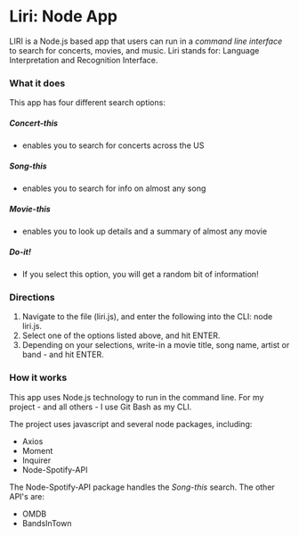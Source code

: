 # Liri: Node App
 LIRI is a Node.js based app that users can run in a *command line interface* to search for concerts, movies, and music.
 Liri stands for: Language Interpretation and Recognition Interface.

### What it does
This app has four different search options:
##### **Concert-this**
  * enables you to search for concerts across the US
##### **Song-this**
  * enables you to search for info on almost any song
##### **Movie-this**
  * enables you to look up details and a summary of almost any movie
##### **Do-it!**
  * If you select this option, you will get a random bit of information!

### Directions
1. Navigate to the file (liri.js), and enter the following into the CLI: node liri.js.
2. Select one of the options listed above, and hit ENTER.
3. Depending on your selections, write-in a movie title, song name, artist or band - and hit ENTER.

### How it works
This app uses Node.js technology to run in the command line. For my project - and all others - I use Git Bash as my CLI.

The project uses javascript and several node packages, including:
* Axios
* Moment
* Inquirer
* Node-Spotify-API

The Node-Spotify-API package handles the *Song-this* search. The other API's are:
* OMDB
* BandsInTown

